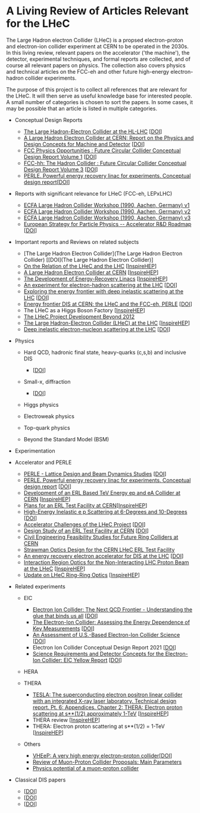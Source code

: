 #  **A Living Review of Articles Relevant for the LHeC**

The Large Hadron electron Collider (LHeC) is a propsed electron-proton and electron-ion collider experiment at CERN to be operated in the 2030s. In this living review, relevant papers on the accelerator ('the machine'), the detector, experimental techniques, and formal reports are collected, and of course all relevant papers on physics. The collection also covers physics and technical articles on the FCC-eh and other future high-energy electron-hadron collider experiments.

The purpose of this project is to collect all references that are relevant for the LHeC. It will then serve as useful knowledge base for interested people. A small number of categories is chosen to sort the papers. In some cases, it may be possible that an article is listed in multiple categories.

*  Conceptual Design Reports
    * [The Large Hadron-Electron Collider at the HL-LHC](https://arxiv.org/abs/2007.14491) [[DOI](https://doi.org/10.1088/1361-6471/abf3ba)]
    * [A Large Hadron Electron Collider at CERN: Report on the Physics and Design Concepts for Machine and Detector](https://arxiv.org/abs/1206.2913) [[DOI](https://doi.org/10.1088/0954-3899/39/7/075001)]
    * [FCC Physics Opportunities : Future Circular Collider Conceptual Design Report Volume 1](https://cds.cern.ch/record/2651294) [[DOI](https://doi.org/10.1140/epjc/s10052-019-6904-3)]
    * [FCC-hh: The Hadron Collider : Future Circular Collider Conceptual Design Report Volume 3](https://cds.cern.ch/record/2651300) [[DOI](http://dx.doi.org/10.1140/epjst/e2019-900087-0)]
    * [PERLE. Powerful energy recovery linac for experiments. Conceptual design report](https://arxiv.org/abs/1705.08783)[[DOI](https://doi.org/10.1088/1361-6471/aaa171)]
    
*   Reports with significant relevance for LHeC (FCC-eh, LEPxLHC)
    * [ECFA Large Hadron Collider Workshop (1990, Aachen, Germany) v1](http://cds.cern.ch/record/207890)
    * [ECFA Large Hadron Collider Workshop (1990, Aachen, Germany) v2](https://cds.cern.ch/record/215298)
    * [ECFA Large Hadron Collider Workshop (1990, Aachen, Germany) v3](https://cds.cern.ch/record/215299)
    * [European Strategy for Particle Physics -- Accelerator R&D Roadmap](https://arxiv.org/abs/2201.07895) [[DOI](https://doi.org/10.23731/CYRM-2022-001)]


*  Important reports and Reviews on related subjects
    * [The Large Hadron Electron Collider](The Large Hadron Electron Collider) [[DOI](The Large Hadron Electron Collider)]
    * [On the Relation of the LHeC and the LHC](https://arxiv.org/abs/1211.5102) [[InspireHEP](https://inspirehep.net/literature/1203459)]
    * [A Large Hadron Electron Collider at CERN](https://arxiv.org/abs/1211.4831) [[InspireHEP](https://inspirehep.net/literature/1203309)]
    * [The Development of Energy-Recovery Linacs](https://arxiv.org/abs/2207.02095) [[InspireHEP](https://inspirehep.net/literature/2106268)]
    * [An experiment for electron-hadron scattering at the LHC](https://arxiv.org/abs/2201.02436) [[DOI](https://doi.org/10.1140/epjc/s10052-021-09967-z)]
    * [Exploring the energy frontier with deep inelastic scattering at the LHC](https://inspirehep.net/literature/1763593) [[DOI](https://doi.org/10.1088/1361-6471/ab4698)]
    * [Energy frontier DIS at CERN: the LHeC and the FCC-eh, PERLE](https://inspirehep.net/literature/1705571) [[DOI](https://doi.org/10.22323/1.316.0183)]
    * The LHeC as a Higgs Boson Factory [[InspireHEP](https://inspirehep.net/literature/1338636)]
    * [The LHeC Project Development Beyond 2012](https://inspirehep.net/literature/1124896)
    * [The Large Hadron-Electron Collider (LHeC) at the LHC](https://inspirehep.net/files/7862ed6a738e4b8d3e069d86242a57f7) [[InspireHEP](https://inspirehep.net/literature/1379316)]
    * [Deep inelastic electron-nucleon scattering at the LHC](https://arxiv.org/abs/hep-ex/0603016) [[DOI](https://doi.org/10.1088/1748-0221/1/10/P10001)]


*  Physics
    *  Hard QCD, hadronic final state, heavy-quarks (c,s,b) and inclusive DIS
        * []() [[DOI]()]
    
    *  Small-x, diffraction
        * []() [[DOI]()]

    *  Higgs physics
    
    *  Electroweak physics

    *  Top-quark physics

    *  Beyond the Standard Model (BSM)

*   Experimentation


*  Accelerator and PERLE
    *  [PERLE - Lattice Design and Beam Dynamics Studies](https://inspirehep.net/literature/1690024) [[DOI](https://doi.org/10.18429/JACoW-IPAC2018-THPMK105)]
    *  [PERLE. Powerful energy recovery linac for experiments. Conceptual design report](https://arxiv.org/abs/1705.08783) [[DOI](https://doi.org/10.1088/1361-6471/aaa171)]
    *  [Development of an ERL Based TeV Energy ep and eA Collider at CERN](http://cds.cern.ch/record/2153752) [[InspireHEP](https://inspirehep.net/literature/1436542)]
    *  [Plans for an ERL Test Facility at CERN](http://cds.cern.ch/record/2025957)[[InspireHEP](https://inspirehep.net/literature/1363550)]
    *  [High-Energy Inelastic e p Scattering at 6-Degrees and 10-Degrees](https://inspirehep.net/literature/54874) [[DOI](https://doi.org/10.1103/PhysRevLett.23.930)]
    *  [Accelerator Challenges of the LHeC Project](https://inspirehep.net/literature/1937698) [[DOI](https://doi.org/10.18429/JACoW-IPAC2021-WEPAB001)]
    *  [Design Study of an ERL Test Facility at CERN](https://inspirehep.net/literature/1314165) [[DOI](https://doi.org/10.18429/JACoW-IPAC2014-TUOBA02)]
    *  [Civil Engineering Feasibility Studies for Future Ring Colliders at CERN](https://inspirehep.net/literature/1336982)
    *  [Strawman Optics Design for the CERN LHeC ERL Test Facility](https://inspirehep.net/literature/1337159)
    *  [An energy recovery electron accelerator for DIS at the LHC](https://inspirehep.net/literature/1290849) [[DOI](https://doi.org/10.22323/1.180.0555)]
    *  [Interaction Region Optics for the Non-Interacting LHC Proton Beam at the LHeC](https://accelconf.web.cern.ch/IPAC2012/papers/TUPPC038.PDF) [[InspireHEP](https://inspirehep.net/literature/1125123)]
    *  [Update on LHeC Ring-Ring Optics](https://accelconf.web.cern.ch/IPAC2012/papers/TUPPC037.PDF) [[InspireHEP](https://inspirehep.net/literature/1125124)]


*  Related experiments
    *  EIC
        * [Electron Ion Collider: The Next QCD Frontier - Understanding the glue that binds us all](https://arxiv.org/abs/1212.1701) [[DOI](https://doi.org/10.1140/epja/i2016-16268-9)]
        * [The Electron-Ion Collider: Assessing the Energy Dependence of Key Measurements](https://arxiv.org/abs/1708.01527) [[DOI](https://doi.org/10.1088/1361-6633/aaf216)]
       * [An Assessment of U.S.-Based Electron-Ion Collider Science](https://nap.nationalacademies.org/catalog/25171/an-assessment-of-us-based-electron-ion-collider-science) [[DOI](https://doi.org/10.17226/25171)]
       * Electron Ion Collider Conceptual Design Report 2021 [[DOI](https://doi.org/10.2172/1765663)]
       * [Science Requirements and Detector Concepts for the Electron-Ion Collider: EIC Yellow Report](https://arxiv.org/abs/2103.05419) [[DOI](https://doi.org/10.1016/j.nuclphysa.2022.122447)]
       
    *  HERA
    
    *  THERA
        * [TESLA: The superconducting electron positron linear collider with an integrated X-ray laser laboratory. Technical design report. Pt. 6: Appendices. Chapter 2: THERA: Electron proton scattering at s**(1/2) approximately 1-TeV](https://inspirehep.net/files/5ab7e09d62ec54756d57b786a3c95701) [[InspireHEP](https://inspirehep.net/literature/554667)]
        * THERA review [[InspireHEP](https://inspirehep.net/literature/559377)]
        * THERA: Electron proton scattering at s**(1/2) = 1-TeV [[InspireHEP](https://inspirehep.net/literature/542860)]
    
    *  Others
        * [VHEeP: A very high energy electron–proton collider](https://arxiv.org/abs/1606.00783)[[DOI](https://doi.org/10.1140/epjc/s10052-016-4316-1)]
        * [Review of Muon-Proton Collider Proposals: Main Parameters](https://arxiv.org/abs/2206.00037)
        * [Physics potential of a muon-proton collider](https://arxiv.org/abs/2101.10476)

*  Classical DIS papers
    * []() [[DOI]()]
    * []() [[DOI]()]
    * []() [[DOI]()]

